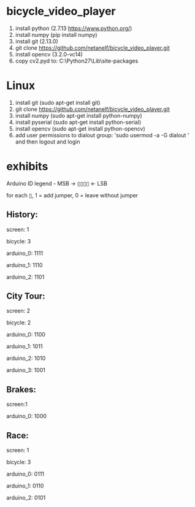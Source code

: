 # bicycle_video_player
1. install python (2.7.13 https://www.python.org/)
2. install numpy (pip install numpy)
3. install git (2.13.0)
4. git clone https://github.com/netanelf/bicycle_video_player.git
5. install opencv (3.2.0-vc14)
6. copy cv2.pyd to: C:\Python27\Lib\site-packages


# Linux
1. install git (sudo apt-get install git)
2. git clone https://github.com/netanelf/bicycle_video_player.git
3. install numpy (sudo apt-get install python-numpy)
4. install pyserial (sudo apt-get install python-serial)
5. install opencv (sudo apt-get install python-opencv)
6. add user permissions to dialout group: 'sudo usermod -a -G dialout <username>' and then logout and login


# exhibits
Arduino ID legend - MSB -> ▯▯▯▯ <- LSB

for each ▯, 1 = add jumper, 0 = leave without jumper

## History:
screen: 1

bicycle: 3

arduino_0: 1111

arduino_1: 1110

arduino_2: 1101

## City Tour:
screen: 2

bicycle: 2

arduino_0: 1100

arduino_1: 1011

arduino_2: 1010

arduino_3: 1001

## Brakes:
screen:1

arduino_0: 1000


## Race:
screen: 1

bicycle: 3

arduino_0: 0111

arduino_1: 0110

arduino_2: 0101




